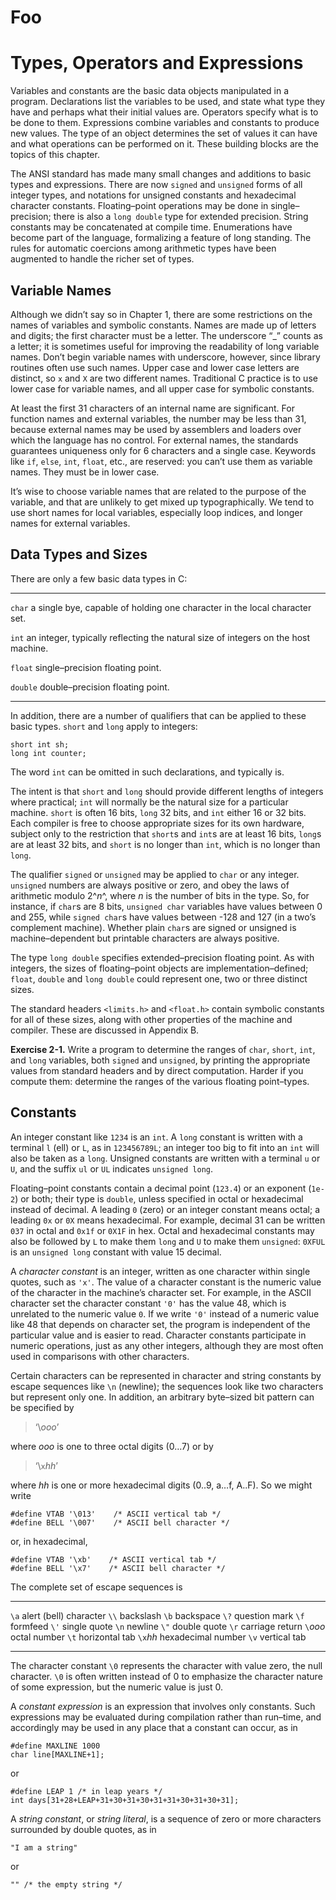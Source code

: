 Foo
===

Types, Operators and Expressions
================================

Variables and constants are the basic data objects manipulated in a
program. Declarations list the variables to be used, and state what type
they have and perhaps what their initial values are. Operators specify
what is to be done to them. Expressions combine variables and constants
to produce new values. The type of an object determines the set of
values it can have and what operations can be performed on it. These
building blocks are the topics of this chapter.

The ANSI standard has made many small changes and additions to basic
types and expressions. There are now `signed` and `unsigned` forms of
all integer types, and notations for unsigned constants and hexadecimal
character constants. Floating–point operations may be done in
single–precision; there is also a `long double` type for extended
precision. String constants may be concatenated at compile time.
Enumerations have become part of the language, formalizing a feature of
long standing. The rules for automatic coercions among arithmetic types
have been augmented to handle the richer set of types.

Variable Names
--------------

Although we didn’t say so in Chapter 1, there are some restrictions on
the names of variables and symbolic constants. Names are made up of
letters and digits; the first character must be a letter. The underscore
“\_” counts as a letter; it is sometimes useful for improving the
readability of long variable names. Don’t begin variable names with
underscore, however, since library routines often use such names. Upper
case and lower case letters are distinct, so `x` and `X` are two
different names. Traditional C practice is to use lower case for
variable names, and all upper case for symbolic constants.

At least the first 31 characters of an internal name are significant.
For function names and external variables, the number may be less than
31, because external names may be used by assemblers and loaders over
which the language has no control. For external names, the standards
guarantees uniqueness only for 6 characters and a single case. Keywords
like `if`, `else`, `int`, `float`, etc., are reserved: you can’t use
them as variable names. They must be in lower case.

It’s wise to choose variable names that are related to the purpose of
the variable, and that are unlikely to get mixed up typographically. We
tend to use short names for local variables, especially loop indices,
and longer names for external variables.

Data Types and Sizes
--------------------

There are only a few basic data types in C:

  ------------ -----------------------------------------------------
  `char`       a single bye, capable of holding one character in the
               local character set.

  `int`        an integer, typically reflecting the natural size of
               integers on the host machine.

  `float`      single–precision floating point.

  `double`     double–precision floating point.
  ------------ -----------------------------------------------------

In addition, there are a number of qualifiers that can be applied to
these basic types. `short` and `long` apply to integers:

~~~~ {.c}
short int sh;
long int counter;
~~~~

The word `int` can be omitted in such declarations, and typically is.

The intent is that `short` and `long` should provide different lengths
of integers where practical; `int` will normally be the natural size for
a particular machine. `short` is often 16 bits, `long` 32 bits, and
`int` either 16 or 32 bits. Each compiler is free to choose appropriate
sizes for its own hardware, subject only to the restriction that
`short`s and `int`s are at least 16 bits, `long`s are at least 32 bits,
and `short` is no longer than `int`, which is no longer than `long`.

The qualifier `signed` or `unsigned` may be applied to `char` or any
integer. `unsigned` numbers are always positive or zero, and obey the
laws of arithmetic modulo 2^$n$^, where $n$ is the number of bits in the
type. So, for instance, if `char`s are 8 bits, `unsigned char` variables
have values between 0 and 255, while `signed char`s have values between
-128 and 127 (in a two’s complement machine). Whether plain `char`s are
signed or unsigned is machine–dependent but printable characters are
always positive.

The type `long double` specifies extended–precision floating point. As
with integers, the sizes of floating–point objects are
implementation–defined; `float`, `double` and `long double` could
represent one, two or three distinct sizes.

The standard headers `<limits.h>` and `<float.h>` contain symbolic
constants for all of these sizes, along with other properties of the
machine and compiler. These are discussed in Appendix B.

**Exercise 2-1.** Write a program to determine the ranges of `char`,
`short`, `int`, and `long` variables, both `signed` and `unsigned`, by
printing the appropriate values from standard headers and by direct
computation. Harder if you compute them: determine the ranges of the
various floating point–types.

Constants
---------

An integer constant like `1234` is an `int`. A `long` constant is
written with a terminal `l` (ell) or `L`, as in `123456789L`; an integer
too big to fit into an `int` will also be taken as a `long`. Unsigned
constants are written with a terminal `u` or `U`, and the suffix `ul` or
`UL` indicates `unsigned long`.

Floating–point constants contain a decimal point (`123.4`) or an
exponent (`1e-2`) or both; their type is `double`, unless specified in
octal or hexadecimal instead of decimal. A leading `0` (zero) or an
integer constant means octal; a leading `0x` or `0X` means hexadecimal.
For example, decimal 31 can be written `037` in octal and `0x1f` or
`0X1F` in hex. Octal and hexadecimal constants may also be followed by
`L` to make them `long` and `U` to make them `unsigned`: `0XFUL` is an
`unsigned long` constant with value 15 decimal.

A *character constant* is an integer, written as one character within
single quotes, such as `'x'`. The value of a character constant is the
numeric value of the character in the machine’s character set. For
example, in the ASCII character set the character constant `'0'` has the
value 48, which is unrelated to the numeric value `0`. If we write `'0'`
instead of a numeric value like 48 that depends on character set, the
program is independent of the particular value and is easier to read.
Character constants participate in numeric operations, just as any other
integers, although they are most often used in comparisons with other
characters.

Certain characters can be represented in character and string constants
by escape sequences like `\n` (newline); the sequences look like two
characters but represent only one. In addition, an arbitrary byte–sized
bit pattern can be specified by

> ‘\\*ooo*’

where *ooo* is one to three octal digits (0…7) or by

> ‘\\`x`*hh*’

where *hh* is one or more hexadecimal digits (0..9, a…f, A..F). So we
might write

~~~~ {.c}
#define VTAB '\013'    /* ASCII vertical tab */
#define BELL '\007'    /* ASCII bell character */
~~~~

or, in hexadecimal,

~~~~ {.c}
#define VTAB '\xb'    /* ASCII vertical tab */
#define BELL '\x7'    /* ASCII bell character */
~~~~

The complete set of escape sequences is

  ------ ------------------------ ---------- --------------------
  `\a`   alert (bell) character   `\\`       backslash
  `\b`   backspace                `\?`       question mark
  `\f`   formfeed                 `\'`       single quote
  `\n`   newline                  `\"`       double quote
  `\r`   carriage return          `\`*ooo*   octal number
  `\t`   horizontal tab           `\x`*hh*   hexadecimal number
  `\v`   vertical tab                        
  ------ ------------------------ ---------- --------------------

The character constant `\0` represents the character with value zero,
the null character. `\0` is often written instead of 0 to emphasize the
character nature of some expression, but the numeric value is just 0.

A *constant expression* is an expression that involves only constants.
Such expressions may be evaluated during compilation rather than
run–time, and accordingly may be used in any place that a constant can
occur, as in

~~~~ {.c}
#define MAXLINE 1000
char line[MAXLINE+1];
~~~~

or

~~~~ {.c}
#define LEAP 1 /* in leap years */
int days[31+28+LEAP+31+30+31+30+31+31+30+31+30+31];
~~~~

A *string constant*, or *string literal*, is a sequence of zero or more
characters surrounded by double quotes, as in

~~~~ {.c}
"I am a string"
~~~~

or

~~~~ {.c}
"" /* the empty string */
~~~~
